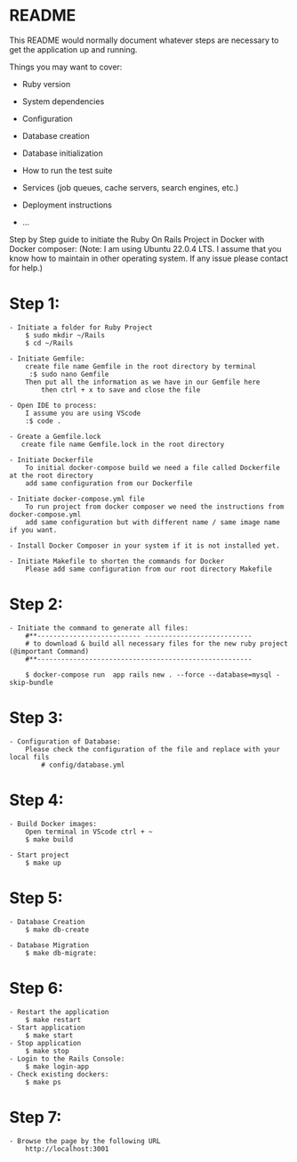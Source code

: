# README

This README would normally document whatever steps are necessary to get the
application up and running.

Things you may want to cover:

* Ruby version

* System dependencies

* Configuration

* Database creation

* Database initialization

* How to run the test suite

* Services (job queues, cache servers, search engines, etc.)

* Deployment instructions

* ...

Step by Step guide to initiate the Ruby On Rails Project in Docker with Docker composer:
(Note: I am using Ubuntu 22.0.4 LTS. I assume that you know how to maintain in other operating system. If any issue please contact for help.)

# Step 1:
    - Initiate a folder for Ruby Project
        $ sudo mkdir ~/Rails
        $ cd ~/Rails

    - Initiate Gemfile:
        create file name Gemfile in the root directory by terminal
         :$ sudo nano Gemfile
        Then put all the information as we have in our Gemfile here
            then ctrl + x to save and close the file

    - Open IDE to process: 
        I assume you are using VScode
        :$ code .

    - Greate a Gemfile.lock
       create file name Gemfile.lock in the root directory

    - Initiate Dockerfile
        To initial docker-compose build we need a file called Dockerfile at the root directory
        add same configuration from our Dockerfile

    - Initiate docker-compose.yml file
        To run project from docker composer we need the instructions from docker-compose.yml
        add same configuration but with different name / same image name if you want.

    - Install Docker Composer in your system if it is not installed yet.

    - Initiate Makefile to shorten the commands for Docker
        Please add same configuration from our root directory Makefile

# Step 2:
    - Initiate the command to generate all files:
        #**-------------------------- ---------------------------
        # to download & build all necessary files for the new ruby project (@important Command)
        #**------------------------------------------------------

        $ docker-compose run  app rails new . --force --database=mysql -skip-bundle

# Step 3:
    - Configuration of Database:
        Please check the configuration of the file and replace with your local fils
            # config/database.yml  

# Step 4:
    - Build Docker images:
        Open terminal in VScode ctrl + ~
        $ make build

    - Start project
        $ make up

# Step 5:
    - Database Creation
        $ make db-create

    - Database Migration
        $ make db-migrate:

# Step 6:
    - Restart the application
        $ make restart
    - Start application
        $ make start
    - Stop application
        $ make stop
    - Login to the Rails Console:
        $ make login-app
    - Check existing dockers:
        $ make ps

# Step 7:
    - Browse the page by the following URL
        http://localhost:3001



    
